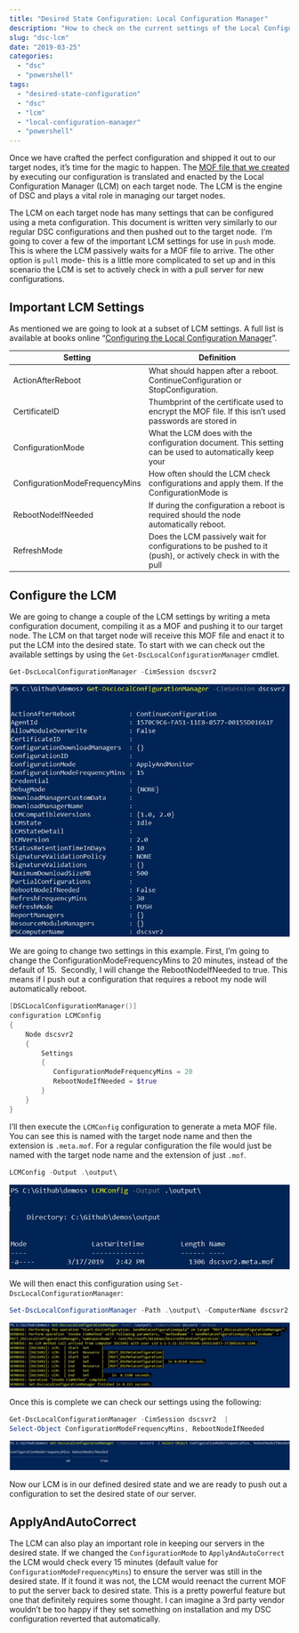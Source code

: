 ```yaml
---
title: "Desired State Configuration: Local Configuration Manager"
description: "How to check on the current settings of the Local Configuration Manager, and then set change some of those settings."
slug: "dsc-lcm"
date: "2019-03-25"
categories:
  - "dsc"
  - "powershell"
tags:
  - "desired-state-configuration"
  - "dsc"
  - "lcm"
  - "local-configuration-manager"
  - "powershell"
---
```


Once we have crafted the perfect configuration and shipped it out to our target nodes, it’s time for the magic to happen. The [MOF file that we created](https://jesspomfret.com/dsc-mof-files/) by executing our configuration is translated and enacted by the Local Configuration Manager (LCM) on each target node. The LCM is the engine of DSC and plays a vital role in managing our target nodes.

The LCM on each target node has many settings that can be configured using a meta configuration. This document is written very similarly to our regular DSC configurations and then pushed out to the target node.  I’m going to cover a few of the important LCM settings for use in `push` mode. This is where the LCM passively waits for a MOF file to arrive. The other option is `pull` mode- this is a little more complicated to set up and in this scenario the LCM is set to actively check in with a pull server for new configurations.

## Important LCM Settings

As mentioned we are going to look at a subset of LCM settings. A full list is available at books online “[Configuring the Local Configuration Manager](https://docs.microsoft.com/en-us/powershell/dsc/managing-nodes/metaconfig)”.

Setting | Definition|
--------|-----------|
ActionAfterReboot | What should happen after a reboot. ContinueConfiguration or StopConfiguration.|
CertificateID | Thumbprint of the certificate used to encrypt the MOF file. If this isn’t used passwords are stored in | plain text in the MOF.
ConfigurationMode | What the LCM does with the configuration document. This setting can be used to automatically keep your | node in the desired state. ApplyOnly, ApplyAndMonitor or ApplyAndAutoCorrect.
ConfigurationModeFrequencyMins | How often should the LCM check configurations and apply them. If the ConfigurationMode is | ApplyOnly this is ignored.
RebootNodeIfNeeded | If during the configuration a reboot is required should the node automatically reboot.|
RefreshMode | Does the LCM passively wait for configurations to be pushed to it (push), or actively check in with the pull | server for new configurations (pull).

## Configure the LCM

We are going to change a couple of the LCM settings by writing a meta configuration document, compiling it as a MOF and pushing it to our target node. The LCM on that target node will receive this MOF file and enact it to put the LCM into the desired state. To start with we can check out the available settings by using the `Get-DscLocalConfigurationManager` cmdlet.

```PowerShell
Get-DscLocalConfigurationManager -CimSession dscsvr2
```

![View the LCM Settings](get_before.jpg)

We are going to change two settings in this example. First, I’m going to change the ConfigurationModeFrequencyMins to 20 minutes, instead of the default of 15.  Secondly, I will change the RebootNodeIfNeeded to true. This means if I push out a configuration that requires a reboot my node will automatically reboot.

```PowerShell
[DSCLocalConfigurationManager()]
configuration LCMConfig
{
    Node dscsvr2
    {
        Settings
        {
           ConfigurationModeFrequencyMins = 20
           RebootNodeIfNeeded = $true
        }
    }
}
```

I’ll then execute the `LCMConfig` configuration to generate a meta MOF file. You can see this is named with the target node name and then the extension is `.meta.mof`. For a regular configuration the file would just be named with the target node name and the extension of just `.mof`.

```PowerShell
LCMConfig -Output .\output\
```

![Create a meta MOF file](CreateMetaMof.jpg)

We will then enact this configuration using `Set-DscLocalConfigurationManager`:

```PowerShell
Set-DscLocalConfigurationManager -Path .\output\ -ComputerName dscsvr2 -Verbose
```

![Configure the LCM](set-DscLcm.jpg)

Once this is complete we can check our settings using the following:

```PowerShell
Get-DscLocalConfigurationManager -CimSession dscsvr2  |
Select-Object ConfigurationModeFrequencyMins, RebootNodeIfNeeded
```

![Check the LCM settings](get_after.jpg)

Now our LCM is in our defined desired state and we are ready to push out a configuration to set the desired state of our server.

## ApplyAndAutoCorrect

The LCM can also play an important role in keeping our servers in the desired state. If we changed the `ConfigurationMode` to `ApplyAndAutoCorrect` the LCM would check every 15 minutes (default value for `ConfigurationModeFrequencyMins`) to ensure the server was still in the desired state. If it found it was not, the LCM would reenact the current MOF to put the server back to desired state. This is a pretty powerful feature but one that definitely requires some thought. I can imagine a 3rd party vendor wouldn’t be too happy if they set something on installation and my DSC configuration reverted that automatically.
